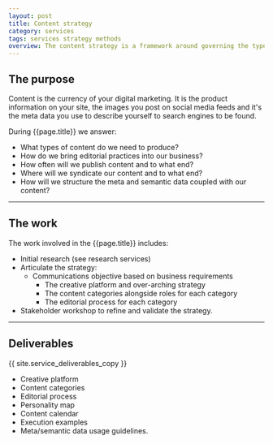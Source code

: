 ```yaml
---
layout: post
title: Content strategy
category: services
tags: services strategy methods
overview: The content strategy is a framework around governing the type of content your business needs to produce to best engage your audience. Content strategy extends beyond editorial to technical specifications, editorial processes and governance policies. Often it is closely aligned with UX, social or channel strategies also.
---
```


## The purpose

Content is the currency of your digital marketing. It is the product information on your site, the images you post on social media feeds and it's the meta data you use to describe yourself to search engines to be found.

During {{page.title}} we answer:

* What types of content do we need to produce?
* How do we bring editorial practices into our business?
* How often will we publish content and to what end?
* Where will we syndicate our content and to what end?
* How will we structure the meta and semantic data coupled with our content?

***

## The work

The work involved in the {{page.title}} includes:

* Initial research (see research services)
* Articulate the strategy:
  - Communications objective based on business requirements
	- The creative platform and over-arching strategy
	- The content categories alongside roles for each category
	- The editorial process for each category
* Stakeholder workshop to refine and validate the strategy.

***

## Deliverables

{{ site.service_deliverables_copy }}

* Creative platform
* Content categories
* Editorial process
* Personality map
* Content calendar
* Execution examples
* Meta/semantic data usage guidelines.
